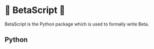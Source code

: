 # 🔷 <beta>BetaScript</beta> 🔷

BetaScript is the Python package which is used to formally write Beta.

## Python

